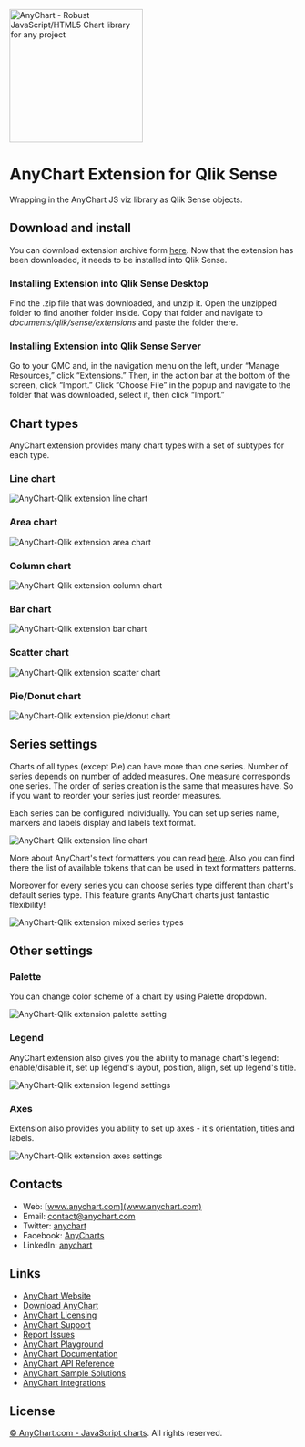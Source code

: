 [<img src="https://cdn.anychart.com/images/logo-transparent-segoe.png?2" width="234px" alt="AnyChart - Robust JavaScript/HTML5 Chart library for any project">](https://anychart.com)

# AnyChart Extension for Qlik Sense

Wrapping in the AnyChart JS viz library as Qlik Sense objects.

## Download and install

You can download extension archive form [here](https://github.com/AnyChart/AnyChart-Qlik/archive/master.zip). Now that the extension has been downloaded, it needs to be installed into Qlik Sense.

### Installing Extension into Qlik Sense Desktop
Find the .zip file that was downloaded, and unzip it. Open the unzipped folder to find another folder inside.
Copy that folder and navigate to *documents/qlik/sense/extensions* and paste the folder there.

### Installing Extension into Qlik Sense Server
Go to your QMC and, in the navigation menu on the left, under “Manage Resources,” click “Extensions.”
Then, in the action bar at the bottom of the screen, click “Import.” Click “Choose File” in the popup and navigate to the folder that was downloaded, select it, then click “Import.”

## Chart types

AnyChart extension provides many chart types with a set of subtypes for each type.

### Line chart
![AnyChart-Qlik extension line chart](/img/t_line.jpg?raw=true)

### Area chart
![AnyChart-Qlik extension area chart](/img/t_area.jpg?raw=true)

### Column chart
![AnyChart-Qlik extension column chart](/img/t_column.jpg?raw=true)

### Bar chart
![AnyChart-Qlik extension bar chart](/img/t_bar.jpg?raw=true)

### Scatter chart
![AnyChart-Qlik extension scatter chart](/img/t_scatter.jpg?raw=true)

### Pie/Donut chart
![AnyChart-Qlik extension pie/donut chart](/img/t_pie.jpg?raw=true)

## Series settings

Charts of all types (except Pie) can have more than one series. Number of series depends on number of added measures.
One measure corresponds one series. The order of series creation is the same that measures have. So if you want to reorder
your series just reorder measures.

Each series can be configured individually. You can set up series name, markers and labels display and labels text format.

![AnyChart-Qlik extension line chart](/img/panel_01.jpg?raw=true)

More about AnyChart's text formatters you can read [here](http://docs.anychart.com/7.13.0/Common_Settings/Text_Formatters).
Also you can find there the list of available tokens that can be used in text formatters patterns.

Moreover for every series you can choose series type different than chart's default series type. This feature grants AnyChart charts just fantastic flexibility!

![AnyChart-Qlik extension mixed series types](/img/_mixed.jpg?raw=true)

## Other settings

### Palette
You can change color scheme of a chart by using Palette dropdown.

![AnyChart-Qlik extension palette setting](/img/_paletts.jpg?raw=true)

### Legend
AnyChart extension also gives you the ability to manage chart's legend: enable/disable it, set up legend's layout, position, align, set up legend's title.

![AnyChart-Qlik extension legend settings](/img/_legend.jpg?raw=true)

### Axes
Extension also provides you ability to set up axes - it's orientation, titles and labels.

![AnyChart-Qlik extension axes settings](/img/panel_02.jpg?raw=true)

## Contacts

* Web: [www.anychart.com](www.anychart.com)
* Email: [contact@anychart.com](mailto:contact@anychart.com)
* Twitter: [anychart](https://twitter.com/anychart)
* Facebook: [AnyCharts](https://www.facebook.com/AnyCharts)
* LinkedIn: [anychart](https://www.linkedin.com/company/anychart)

## Links

* [AnyChart Website](http://www.anychart.com)
* [Download AnyChart](http://www.anychart.com/download/)
* [AnyChart Licensing](http://www.anychart.com/buy/)
* [AnyChart Support](http://www.anychart.com/support/)
* [Report Issues](https://github.com/AnyChart/AnyChart-Ember/issues)
* [AnyChart Playground](http://playground.anychart.com)
* [AnyChart Documentation](http://docs.anychart.com)
* [AnyChart API Reference](http://api.anychart.com)
* [AnyChart Sample Solutions](http://www.anychart.com/solutions/)
* [AnyChart Integrations](http://www.anychart.com/integrations/)

## License

[© AnyChart.com - JavaScript charts](http://www.anychart.com). All rights reserved.

